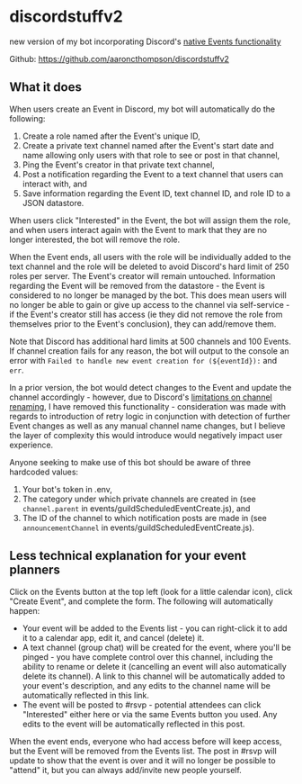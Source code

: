 # discordstuffv2
new version of my bot incorporating Discord's [native Events functionality](https://support.discord.com/hc/en-us/articles/4409494125719-Scheduled-Events)

Github: https://github.com/aaroncthompson/discordstuffv2

## What it does
When users create an Event in Discord, my bot will automatically do the following:
1. Create a role named after the Event's unique ID,
2. Create a private text channel named after the Event's start date and name allowing only users with that role to see or post in that channel,
3. Ping the Event's creator in that private text channel,
4. Post a notification regarding the Event to a text channel that users can interact with, and
5. Save information regarding the Event ID, text channel ID, and role ID to a JSON datastore.

When users click "Interested" in the Event, the bot will assign them the role, and when users interact again with the Event to mark that they are no longer interested, the bot will remove the role.

When the Event ends, all users with the role will be individually added to the text channel and the role will be deleted to avoid Discord's hard limit of 250 roles per server. The Event's creator will remain untouched. Information regarding the Event will be removed from the datastore - the Event is considered to no longer be managed by the bot. This does mean users will no longer be able to gain or give up access to the channel via self-service - if the Event's creator still has access (ie they did not remove the role from themselves prior to the Event's conclusion), they can add/remove them.

Note that Discord has additional hard limits at 500 channels and 100 Events. If channel creation fails for any reason, the bot will output to the console an error with `Failed to handle new event creation for (${eventId}):` and `err`.

In a prior version, the bot would detect changes to the Event and update the channel accordingly - however, due to Discord's [limitations on channel renaming](https://support.discord.com/hc/en-us/community/posts/20757990318999-Increase-renaming-channel-API), I have removed this functionality - consideration was made with regards to introduction of retry logic in conjunction with detection of further Event changes as well as any manual channel name changes, but I believe the layer of complexity this would introduce would negatively impact user experience.

Anyone seeking to make use of this bot should be aware of three hardcoded values:
1. Your bot's token in .env,
2. The category under which private channels are created in (see `channel.parent` in events/guildScheduledEventCreate.js), and
3. The ID of the channel to which notification posts are made in (see `announcementChannel` in events/guildScheduledEventCreate.js).

## Less technical explanation for your event planners
Click on the Events button at the top left (look for a little calendar icon), click "Create Event", and complete the form. The following will automatically happen:
* Your event will be added to the Events list - you can right-click it to add it to a calendar app, edit it, and cancel (delete) it.
* A text channel (group chat) will be created for the event, where you'll be pinged - you have complete control over this channel, including the ability to rename or delete it (cancelling an event will also automatically delete its channel). A link to this channel will be automatically added to your event's description, and any edits to the channel name will be automatically reflected in this link.
* The event will be posted to #⁠rsvp - potential attendees can click "Interested" either here or via the same Events button you used. Any edits to the event will be automatically reflected in this post.

When the event ends, everyone who had access before will keep access, but the Event will be removed from the Events list. The post in #rsvp will update to show that the event is over and it will no longer be possible to "attend" it, but you can always add/invite new people yourself.

